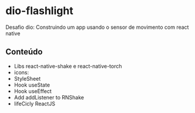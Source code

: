 # dio-flashlight

Desafio dio: Construindo um app usando o sensor de movimento com react native



## Conteúdo

- Libs react-native-shake e react-native-torch
- icons: 
- StyleSheet
- Hook useState
- Hook useEffect
- Add addListener to RNShake
- lifeCicly ReactJS
